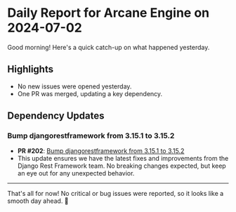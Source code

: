 # Daily Report for Arcane Engine on 2024-07-02

Good morning! Here's a quick catch-up on what happened yesterday.

## Highlights
- No new issues were opened yesterday.
- One PR was merged, updating a key dependency.

## Dependency Updates
### Bump djangorestframework from 3.15.1 to 3.15.2
- **PR #202**: [Bump djangorestframework from 3.15.1 to 3.15.2](https://github.com/arc-eng/studio/pull/202)
- This update ensures we have the latest fixes and improvements from the Django Rest Framework team. No breaking changes expected, but keep an eye out for any unexpected behavior.

---

That's all for now! No critical or bug issues were reported, so it looks like a smooth day ahead. 🚀